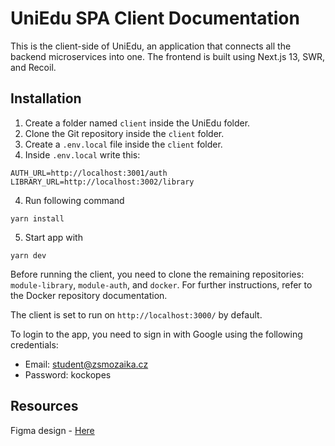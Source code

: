 # UniEdu SPA Client Documentation

This is the client-side of UniEdu, an application that connects all the backend microservices into one. The frontend is built using Next.js 13, SWR, and Recoil.

## Installation

1. Create a folder named `client` inside the UniEdu folder.
2. Clone the Git repository inside the `client` folder.
3. Create a `.env.local` file inside the `client` folder.
4. Inside `.env.local` write this:
```
AUTH_URL=http://localhost:3001/auth
LIBRARY_URL=http://localhost:3002/library
```
4. Run following command
```
yarn install
```

5. Start app with
```
yarn dev
```

Before running the client, you need to clone the remaining repositories: `module-library`, `module-auth`, and `docker`. For further instructions, refer to the Docker repository documentation.

The client is set to run on `http://localhost:3000/` by default.

To login to the app, you need to sign in with Google using the following credentials:
- Email: student@zsmozaika.cz
- Password: kockopes

## Resources
Figma design - [Here](https://www.figma.com/file/CQzuajZkXQcEOgb3LZSncw/UNIEDU?node-id=0%3A1&t=q6WUYqw5dVSwlFDz-1)
